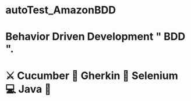 # autoTest_AmazonBDD
# Behavior Driven Development " BDD ".
# ⚔️ Cucumber 🐛 Gherkin 👾 Selenium 💻 Java 🐞
